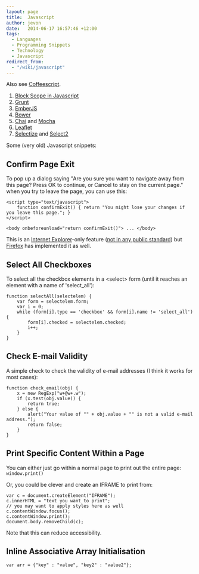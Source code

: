 ```yaml
---
layout: page
title:  Javascript
author: jevon
date:   2014-06-17 16:57:46 +12:00
tags:
  - Languages
  - Programming Snippets
  - Technology
  - Javascript
redirect_from:
  - "/wiki/javascript"
---
```


Also see [Coffeescript](coffeescript.md).

1. <a href="http://journals.jevon.org/users/jevon-phd/entry/19924">Block Scope in Javascript</a>
1. [Grunt](grunt.md)
1. [EmberJS](emberjs.md)
1. [Bower](bower.md)
1. [Chai](chai.md) and [Mocha](mocha.md)
1. [Leaflet](leaflet.md)
1. [Selectize](selectize.md) and [Select2](select2.md)

Some (very old) Javascript snippets:

## Confirm Page Exit
To pop up a dialog saying "Are you sure you want to navigate away from this page? Press OK to continue, or Cancel to stay on the current page." when you try to leave the page, you can use this:
```
<script type="text/javascript">
    function confirmExit() { return "You might lose your changes if you leave this page."; }
</script>

<body onbeforeunload="return confirmExit()"> ... </body>
```

This is an [Internet Explorer](internet-explorer.md)-only feature (<a href="http://msdn.microsoft.com/workshop/author/dhtml/reference/events/onbeforeunload.asp">not in any public standard</a>) but [Firefox](firefox.md) has implemented it as well.

## Select All Checkboxes
To select all the checkbox elements in a &lt;select&gt; form (until it reaches an element with a name of 'select_all'):
```
function selectAll(selectelem) {
	var form = selectelem.form;
	var i = 0;
	while (form[i].type == 'checkbox' && form[i].name != 'select_all') {
		form[i].checked = selectelem.checked;
		i++;
	}
}
```

## Check E-mail Validity
A simple check to check the validity of e-mail addresses (I think it works for most cases):
```
function check_email(obj) {
	x = new RegExp("w+@w+.w");
	if (x.test(obj.value)) {
		return true;
	} else {
		alert("Your value of "" + obj.value + "" is not a valid e-mail address.");
		return false;
	}
}
```

## Print Specific Content Within a Page
You can either just go within a normal page to print out the entire page:
`window.print()`

Or, you could be clever and create an IFRAME to print from:
```
var c = document.createElement("IFRAME");
c.innerHTML = "text you want to print";
// you may want to apply styles here as well
c.contentWindow.focus();
c.contentWindow.print();
document.body.removeChild(c);
```

Note that this can reduce accessibility.

## Inline Associative Array Initialisation

`var arr = {"key" : "value", "key2" : "value2"}; `
